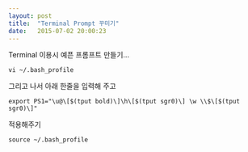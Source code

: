 ```yaml
---
layout: post
title:  "Terminal Prompt 꾸미기"
date:   2015-07-02 20:00:23
---
```



Terminal 이용시 예픈 프롬프트 만들기...

`vi ~/.bash_profile`

그리고 나서 아래 한줄을 입력해 주고

`export PS1="\u@\[$(tput bold)\]\h\[$(tput sgr0)\] \w \\$\[$(tput sgr0)\]"`

적용해주기

`source ~/.bash_profile`
